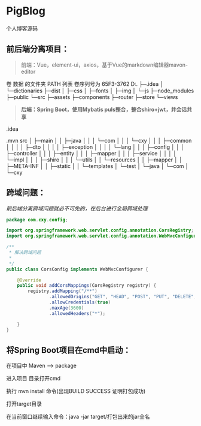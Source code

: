 # PigBlog
个人博客源码

## 前后端分离项目：

> 前端：Vue，element-ui，axios，基于Vue的markdown编辑器mavon-editor 

卷 数据 的文件夹 PATH 列表
卷序列号为 65F3-3762
D:.
├─.idea
│  └─dictionaries
├─dist
│  ├─css
│  ├─fonts
│  ├─img
│  └─js
├─node_modules
├─public
└─src
    ├─assets
    ├─components
    ├─router
    ├─store
    └─views

> **后端：Spring Boot，使用Mybatis puls整合，整合shiro+jwt，并会话共享**

.idea

.mvn
src
│  ├─main
│  │  ├─java
│  │  │  └─com
│  │  │      └─cxy
│  │  │          ├─common
│  │  │          │  ├─dto
│  │  │          │  ├─exception
│  │  │          │  └─lang
│  │  │          ├─config
│  │  │          ├─controller
│  │  │          ├─entity
│  │  │          ├─mapper
│  │  │          ├─service
│  │  │          │  └─impl
│  │  │          ├─shiro
│  │  │          └─utils
│  │  └─resources
│  │      ├─mapper
│  │      ├─META-INF
│  │      ├─static
│  │      └─templates
│  └─test
│      └─java
│          └─com
│              └─cxy

## 跨域问题：

*前后端分离跨域问题就必不可免的，在后台进行全局跨域处理*

~~~java
package com.cxy.config;

import org.springframework.web.servlet.config.annotation.CorsRegistry;
import org.springframework.web.servlet.config.annotation.WebMvcConfigurer;

/**
 * 解决跨域问题
 *
 */
public class CorsConfig implements WebMvcConfigurer {

    @Override
    public void addCorsMappings(CorsRegistry registry) {
        registry.addMapping("/**")
                .allowedOrigins("GET", "HEAD", "POST", "PUT", "DELETE", "OPTIONS")
                .allowCredentials(true)
                .maxAge(3600)
                .allowedHeaders("*");

    }
}

~~~

## 将Spring Boot项目在cmd中启动：

在项目中 Maven --> package

进入项目 目录打开cmd

执行 mvn install 命令(出现BUILD SUCCESS 证明打包成功)

打开target目录

在当前窗口继续输入命令：java -jar target/打包出来的jar全名



